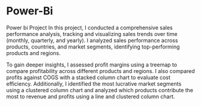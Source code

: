 # Power-Bi
Power bi Project
In this project, I conducted a comprehensive sales performance analysis, tracking and visualizing sales trends over time (monthly, quarterly, and yearly). I analyzed sales performance across products, countries, and market segments, identifying top-performing products and regions.

To gain deeper insights, I assessed profit margins using a treemap to compare profitability across different products and regions. I also compared profits against COGS with a stacked column chart to evaluate cost efficiency. Additionally, I identified the most lucrative market segments using a clustered column chart and analyzed which products contribute the most to revenue and profits using a line and clustered column chart.
